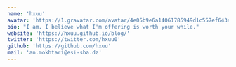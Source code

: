 ```yaml
---
name: 'hxuu'
avatar: 'https://1.gravatar.com/avatar/4e05b9e6a14061785949d1c557ef643ad2a5ce63a4fd8aa7c6901e6e47b200db?size=256'
bio: "I am. I believe what I'm offering is worth your while."
website: 'https://hxuu.github.io/blog/'
twitter: 'https://twitter.com/hxuu0'
github: 'https://github.com/hxuu'
mail: 'an.mokhtari@esi-sba.dz'
---
```

